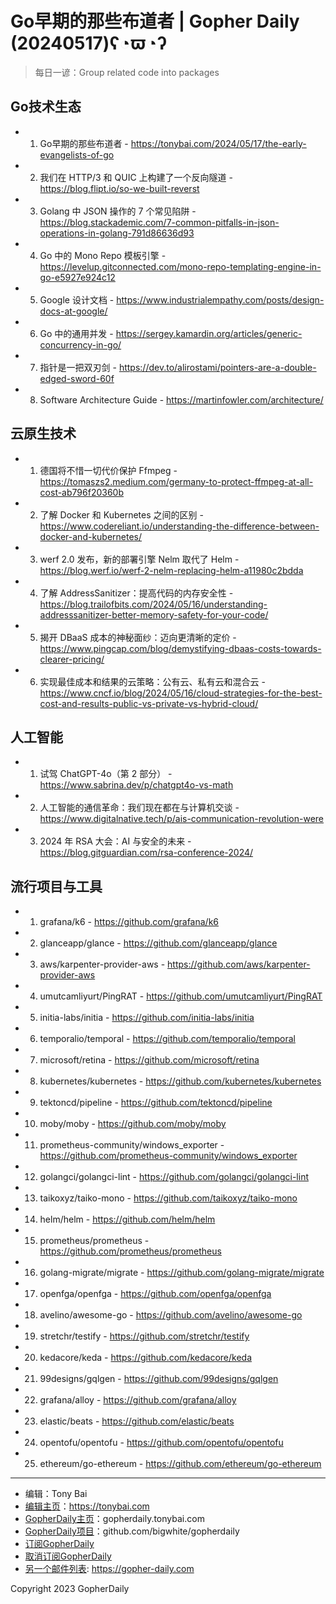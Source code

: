 # Go早期的那些布道者 | Gopher Daily (20240517)ʕ◔ϖ◔ʔ

>每日一谚：Group related code into packages

## Go技术生态


- 1. Go早期的那些布道者 - https://tonybai.com/2024/05/17/the-early-evangelists-of-go

- 2. 我们在 HTTP/3 和 QUIC 上构建了一个反向隧道 - https://blog.flipt.io/so-we-built-reverst

- 3. Golang 中 JSON 操作的 7 个常见陷阱 - https://blog.stackademic.com/7-common-pitfalls-in-json-operations-in-golang-791d86636d93

- 4. Go 中的 Mono Repo 模板引擎 - https://levelup.gitconnected.com/mono-repo-templating-engine-in-go-e5927e924c12

- 5. Google 设计文档 - https://www.industrialempathy.com/posts/design-docs-at-google/

- 6. Go 中的通用并发 - https://sergey.kamardin.org/articles/generic-concurrency-in-go/

- 7. 指针是一把双刃剑 - https://dev.to/alirostami/pointers-are-a-double-edged-sword-60f

- 8. Software Architecture Guide - https://martinfowler.com/architecture/


## 云原生技术


- 1. 德国将不惜一切代价保护 Ffmpeg - https://tomaszs2.medium.com/germany-to-protect-ffmpeg-at-all-cost-ab796f20360b

- 2. 了解 Docker 和 Kubernetes 之间的区别 - https://www.codereliant.io/understanding-the-difference-between-docker-and-kubernetes/

- 3. werf 2.0 发布，新的部署引擎 Nelm 取代了 Helm - https://blog.werf.io/werf-2-nelm-replacing-helm-a11980c2bdda

- 4. 了解 AddressSanitizer：提高代码的内存安全性 - https://blog.trailofbits.com/2024/05/16/understanding-addresssanitizer-better-memory-safety-for-your-code/

- 5. 揭开 DBaaS 成本的神秘面纱：迈向更清晰的定价 - https://www.pingcap.com/blog/demystifying-dbaas-costs-towards-clearer-pricing/

- 6. 实现最佳成本和结果的云策略：公有云、私有云和混合云 - https://www.cncf.io/blog/2024/05/16/cloud-strategies-for-the-best-cost-and-results-public-vs-private-vs-hybrid-cloud/


## 人工智能


- 1. 试驾 ChatGPT-4o（第 2 部分） - https://www.sabrina.dev/p/chatgpt4o-vs-math

- 2. 人工智能的通信革命：我们现在都在与计算机交谈 - https://www.digitalnative.tech/p/ais-communication-revolution-were

- 3. 2024 年 RSA 大会：AI 与安全的未来 - https://blog.gitguardian.com/rsa-conference-2024/


## 流行项目与工具


- 1. grafana/k6 - https://github.com/grafana/k6

- 2. glanceapp/glance - https://github.com/glanceapp/glance

- 3. aws/karpenter-provider-aws - https://github.com/aws/karpenter-provider-aws

- 4. umutcamliyurt/PingRAT - https://github.com/umutcamliyurt/PingRAT

- 5. initia-labs/initia - https://github.com/initia-labs/initia

- 6. temporalio/temporal - https://github.com/temporalio/temporal

- 7. microsoft/retina - https://github.com/microsoft/retina

- 8. kubernetes/kubernetes - https://github.com/kubernetes/kubernetes

- 9. tektoncd/pipeline - https://github.com/tektoncd/pipeline

- 10. moby/moby - https://github.com/moby/moby

- 11. prometheus-community/windows_exporter - https://github.com/prometheus-community/windows_exporter

- 12. golangci/golangci-lint - https://github.com/golangci/golangci-lint

- 13. taikoxyz/taiko-mono - https://github.com/taikoxyz/taiko-mono

- 14. helm/helm - https://github.com/helm/helm

- 15. prometheus/prometheus - https://github.com/prometheus/prometheus

- 16. golang-migrate/migrate - https://github.com/golang-migrate/migrate

- 17. openfga/openfga - https://github.com/openfga/openfga

- 18. avelino/awesome-go - https://github.com/avelino/awesome-go

- 19. stretchr/testify - https://github.com/stretchr/testify

- 20. kedacore/keda - https://github.com/kedacore/keda

- 21. 99designs/gqlgen - https://github.com/99designs/gqlgen

- 22. grafana/alloy - https://github.com/grafana/alloy

- 23. elastic/beats - https://github.com/elastic/beats

- 24. opentofu/opentofu - https://github.com/opentofu/opentofu

- 25. ethereum/go-ethereum - https://github.com/ethereum/go-ethereum


----

- 编辑：Tony Bai
- [编辑主页](https://tonybai.com)：https://tonybai.com
- [GopherDaily主页](https://gopherdaily.tonybai.com)：gopherdaily.tonybai.com
- [GopherDaily项目](https://github.com/bigwhite/gopherdaily)：github.com/bigwhite/gopherdaily
- [订阅GopherDaily](https://gopherdaily.tonybai.com/subscribe)
- [取消订阅GopherDaily](https://gopherdaily.tonybai.com/unsubscribe)
- [另一个邮件列表](https://gopher-daily.com): https://gopher-daily.com

Copyright 2023 GopherDaily
